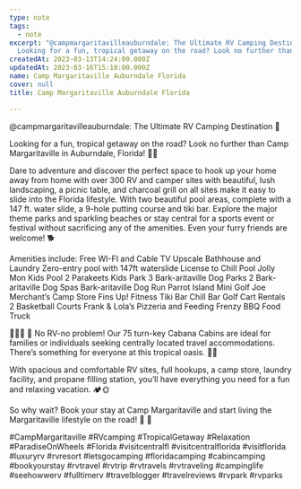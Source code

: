 ```yaml
---
type: note
tags:
  - note
excerpt: "@campmargaritavilleauburndale: The Ultimate RV Camping Destination 🌴
  Looking for a fun, tropical getaway on the road? Look no further than Camp..."
createdAt: 2023-03-13T14:24:00.000Z
updatedAt: 2023-03-16T15:10:00.000Z
name: Camp Margaritaville Auburndale Florida
cover: null
title: Camp Margaritaville Auburndale Florida

---
```


@campmargaritavilleauburndale: The Ultimate RV Camping Destination 🌴

Looking for a fun, tropical getaway on the road? Look no further than Camp Margaritaville in Auburndale, Florida! 🚌🌅

Dare to adventure and discover the perfect space to hook up your home away from home with over 300 RV and camper sites with beautiful, lush landscaping, a picnic table, and charcoal grill on all sites make it easy to slide into the Florida lifestyle. With two beautiful pool areas, complete with a 147 ft. water slide, a 9-hole putting course and tiki bar. Explore the major theme parks and sparkling beaches or stay central for a sports event or festival without sacrificing any of the amenities. Even your furry friends are welcome! 🐕

Amenities include:
Free WI-FI and Cable TV
Upscale Bathhouse and Laundry
Zero-entry pool with 147ft waterslide
License to Chill Pool
Jolly Mon Kids Pool
2 Parakeets Kids Park
3 Bark-aritaville Dog Parks
2 Bark-aritaville Dog Spas
Bark-aritaville Dog Run
Parrot Island Mini Golf
Joe Merchant’s Camp Store
Fins Up! Fitness
Tiki Bar
Chill Bar
Golf Cart Rentals
2 Basketball Courts
Frank & Lola’s Pizzeria and Feeding Frenzy
BBQ Food Truck

🙅🏻‍♀️ 🚌 No RV-no problem! Our 75 turn-key Cabana Cabins are ideal for families or individuals seeking centrally located travel accommodations. There’s something for everyone at this tropical oasis. 🌊🌴

With spacious and comfortable RV sites, full hookups, a camp store, laundry facility, and propane filling station, you’ll have everything you need for a fun and relaxing vacation. 🏕️🌞

So why wait? Book your stay at Camp Margaritaville and start living the Margaritaville lifestyle on the road! 🍹 🎉

#CampMargaritaville #RVcamping #TropicalGetaway #Relaxation #ParadiseOnWheels #Florida #visitcentralfl #visitcentralflorida #visitflorida #luxuryrv #rvresort #letsgocamping #floridacamping #cabincamping #bookyourstay #rvtravel #rvtrip #rvtravels #rvtraveling #campinglife #seehowwerv #fulltimerv #travelblogger #travelreviews #rvpark #rvparks
